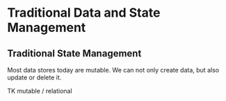 # Traditional Data and State Management

## Traditional State Management

Most data stores today are mutable. We can not only create data, but also update or delete it.

TK mutable / relational

